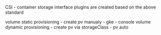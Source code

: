 CSI - container storage interface
plugins are created based on the above standard

volume static provisioning - create pv manualy - gke - console 
volume dynamic provisioning - create pv via storageClass - pv auto
